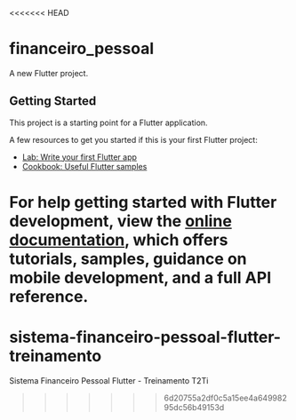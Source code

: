 <<<<<<< HEAD
# financeiro_pessoal

A new Flutter project.

## Getting Started

This project is a starting point for a Flutter application.

A few resources to get you started if this is your first Flutter project:

- [Lab: Write your first Flutter app](https://docs.flutter.dev/get-started/codelab)
- [Cookbook: Useful Flutter samples](https://docs.flutter.dev/cookbook)

For help getting started with Flutter development, view the
[online documentation](https://docs.flutter.dev/), which offers tutorials,
samples, guidance on mobile development, and a full API reference.
=======
# sistema-financeiro-pessoal-flutter-treinamento
Sistema Financeiro Pessoal Flutter - Treinamento T2Ti
>>>>>>> 6d20755a2df0c5a15ee4a64998295dc56b49153d
